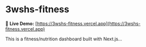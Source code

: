 # 3wshs-fitness

🚀 **Live Demo:** [https://3wshs-fitness.vercel.app](https://3wshs-fitness.vercel.app)

This is a fitness/nutrition dashboard built with Next.js...
